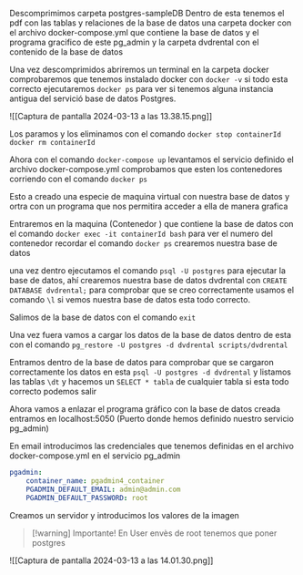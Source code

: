 
Descomprimimos carpeta postgres-sampleDB Dentro de esta tenemos el pdf con las tablas y relaciones de la base de datos una carpeta docker con el archivo docker-compose.yml que contiene la base de datos y el programa gracifico de este pg_admin y la carpeta dvdrental con el contenido de la base de datos

Una vez descomprimidos abriremos un terminal en la carpeta docker 
comprobaremos que tenemos instalado docker con `docker -v`
si todo esta correcto ejecutaremos `docker ps` para ver si tenemos alguna instancia antigua del servició base de datos Postgres.

![[Captura de pantalla 2024-03-13 a las 13.38.15.png]]

Los paramos y los eliminamos con el comando `docker stop containerId` `docker rm containerId` 

Ahora con el comando `docker-compose up` levantamos el servicio definido el archivo docker-compose.yml comprobamos que esten los contenedores corriendo con el comando `docker ps`

Esto a creado una especie de maquina virtual con nuestra base de datos y ortra con un programa que nos permitira acceder a ella de manera grafica

Entraremos en la maquina (Contenedor ) que contiene la base de datos  con el comando `docker exec -it containerId bash` para ver el numero del contenedor recordar el comando `docker ps` crearemos nuestra base de datos 

una vez dentro ejecutamos el comando `psql -U postgres` para ejecutar la base de datos, ahí crearemos nuestra base de datos dvdrental con `CREATE DATABASE dvdrental;` para comprobar que se creo correctamente usamos el comando `\l` si vemos nuestra base de datos esta todo correcto.

Salimos de la base de datos con el comando `exit`

Una vez fuera vamos a cargar los datos de la base de datos dentro de esta con el comando 
`pg_restore -U postgres -d dvdrental scripts/dvdrental`

Entramos dentro de la base de datos para comprobar que se cargaron correctamente los datos en esta `psql -U postgres -d dvdrental` y listamos las tablas `\dt` y hacemos un `SELECT * tabla` de cualquier tabla si esta todo correcto podemos salir

Ahora vamos a enlazar el programa gráfico con la base de datos creada entramos en localhost:5050 (Puerto donde hemos definido nuestro servicio pg_admin) 

En email introducimos las credenciales que tenemos definidas en el archivo docker-compose.yml en el servicio pg_admin 

```yml
pgadmin:
	container_name: pgadmin4_container
	PGADMIN_DEFAULT_EMAIL: admin@admin.com
	PGADMIN_DEFAULT_PASSWORD: root
```


Creamos un servidor y introducimos los valores de la imagen 

>[!warning] Importante!
>En User envès de root tenemos que poner postgres


![[Captura de pantalla 2024-03-13 a las 14.01.30.png]]